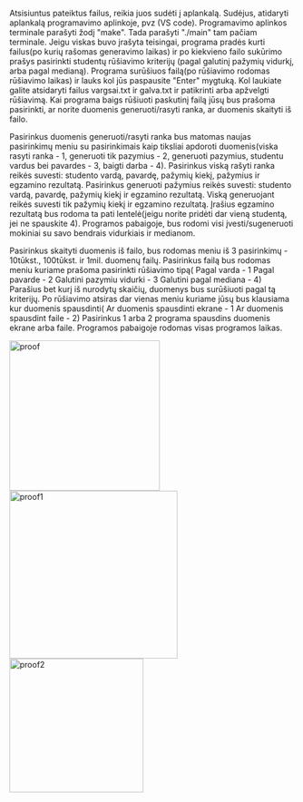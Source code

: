 Atsisiuntus pateiktus failus, reikia juos sudėti į aplankalą.
Sudėjus, atidaryti aplankalą programavimo aplinkoje, pvz (VS code).
Programavimo aplinkos terminale parašyti žodį "make".
Tada parašyti "./main" tam pačiam terminale.
Jeigu viskas buvo įrašyta teisingai, programa pradės kurti failus(po kurių rašomas generavimo laikas) ir po kiekvieno failo sukūrimo prašys pasirinkti studentų rūšiavimo kriterijų (pagal galutinį pažymių vidurkį, arba pagal medianą).
Programa surūšiuos failą(po rūšiavimo rodomas rūšiavimo laikas) ir lauks kol jūs paspausite "Enter" mygtuką. Kol laukiate galite atsidaryti failus vargsai.txt ir galva.txt ir patikrinti arba apžvelgti rūšiavimą.
Kai programa baigs rūšiuoti paskutinį failą jūsų bus prašoma pasirinkti, ar norite duomenis generuoti/rasyti ranka, ar duomenis skaityti iš failo.

Pasirinkus duomenis generuoti/rasyti ranka bus matomas naujas pasirinkimų meniu su pasirinkimais kaip tiksliai apdoroti duomenis(viska rasyti ranka - 1, generuoti tik pazymius - 2, generuoti pazymius, studentu vardus bei pavardes - 3, baigti darba - 4).
Pasirinkus viską rašyti ranka reikės suvesti: studento vardą, pavardę, pažymių kiekį, pažymius ir egzamino rezultatą. Pasirinkus generuoti pažymius reikės suvesti: studento vardą, pavardę, pažymių kiekį ir egzamino rezultatą. Viską generuojant reikės suvesti tik pažymių kiekį ir egzamino rezultatą.
Įrašius egzamino rezultatą bus rodoma ta pati lentelė(jeigu norite pridėti dar vieną studentą, jei ne spauskite 4).
Programos pabaigoje, bus rodomi visi įvesti/sugeneruoti mokiniai su savo bendrais vidurkiais ir medianom.

Pasirinkus skaityti duomenis iš failo, bus rodomas meniu iš 3 pasirinkimų - 10tūkst., 100tūkst. ir 1mil. duomenų failų.
Pasirinkus failą bus rodomas meniu kuriame prašoma pasirinkti rūšiavimo tipą(
Pagal varda - 1
Pagal pavarde - 2
Galutini pazymiu vidurki - 3
Galutini pagal mediana - 4)
Parašius bet kurį iš nurodytų skaičių, duomenys bus surūšiuoti pagal tą kriterijų.
Po rūšiavimo atsiras dar vienas meniu kuriame jūsų bus klausiama kur duomenis spausdinti(
Ar duomenis spausdinti ekrane - 1
Ar duomenis spausdint faile - 2)
Pasirinkus 1 arba 2 programa spausdins duomenis ekrane arba faile.
Programos pabaigoje rodomas visas programos laikas.

<img width="265" alt="proof" src="https://github.com/GrufasXd/Laboratorinis-1/assets/147091694/1c02cf5d-a1a9-46ec-a37f-170a1775caff">
<img width="296" alt="proof1" src="https://github.com/GrufasXd/Laboratorinis-1/assets/147091694/b073c55a-73a1-45a2-89d1-1132881889f8">
<img width="236" alt="proof2" src="https://github.com/GrufasXd/Laboratorinis-1/assets/147091694/7e2e2a53-e3a2-44e3-9d5b-c939b893f8d0">



